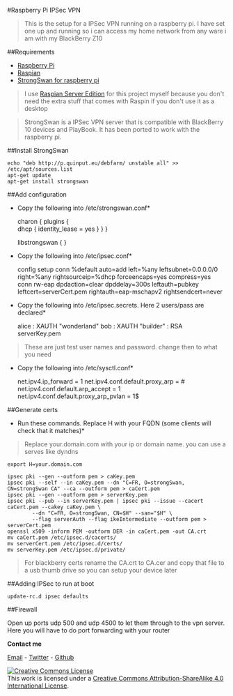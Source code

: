 #Raspberry Pi IPSec VPN

>This is the setup for a IPSec VPN running on a raspberry pi. I have set one up and running so i can access my home network from any ware i am with my BlackBerry Z10

##Requirements 

*   [Raspberry Pi](http://www.raspberrypi.org/)
*   [Raspian](http://www.raspbian.org/)
*   [StrongSwan for raspberry pi](http://www.strongswan.org/)

>I use [Raspian Server Edition](http://sirlagz.net/tag/raspbian-server-edition/) for this project myself because you don't need the extra stuff that comes with Raspin if you don't use it as a desktop

>StrongSwan is a IPSec VPN server that is compatible with BlackBerry 10 devices and PlayBook. It has been ported to work with the raspberry pi.


##Install StrongSwan

    echo "deb http://p.quinput.eu/debfarm/ unstable all" >> /etc/apt/sources.list
    apt-get update
    apt-get install strongswan

##Add configuration

* Copy the following into /etc/strongswan.conf*

    charon {
    plugins {                
            dhcp {
        identity_lease = yes
        }
        }
    }

    libstrongswan {
    }

* Copy the following into /etc/ipsec.conf*
    
    config setup
    conn %default
        auto=add
        left=%any
        leftsubnet=0.0.0.0/0
        right=%any
        rightsourceip=%dhcp
        forceencaps=yes
        compress=yes
    conn rw-eap
        dpdaction=clear
        dpddelay=300s
        leftauth=pubkey
        leftcert=serverCert.pem
        rightauth=eap-mschapv2
        rightsendcert=never


* Copy the following into /etc/ipsec.secrets. Here 2 users/pass are declared*
    

    alice : XAUTH "wonderland"
    bob : XAUTH "builder"
    : RSA serverKey.pem

>These are just test user names and password. change then to what you need

* Copy the following into /etc/sysctl.conf*


    net.ipv4.ip_forward = 1
    net.ipv4.conf.default.proxy_arp = #
    net.ipv4.conf.default.arp_accept = 1
    net.ipv4.conf.default.proxy_arp_pvlan = 1$


##Generate certs

* Run these commands. Replace H with your FQDN (some clients will check that it matches)*

>Replace your.domain.com with your ip or domain name. you can use a serves like dyndns

    export H=your.domain.com

    ipsec pki --gen --outform pem > caKey.pem
    ipsec pki --self --in caKey.pem --dn "C=FR, O=strongSwan, CN=strongSwan CA" --ca --outform pem > caCert.pem
    ipsec pki --gen --outform pem > serverKey.pem
    ipsec pki --pub --in serverKey.pem | ipsec pki --issue --cacert caCert.pem --cakey caKey.pem \
            --dn "C=FR, O=strongSwan, CN=$H" --san="$H" \
            --flag serverAuth --flag ikeIntermediate --outform pem > serverCert.pem
    openssl x509 -inform PEM -outform DER -in caCert.pem -out CA.crt
    mv caCert.pem /etc/ipsec.d/cacerts/
    mv serverCert.pem /etc/ipsec.d/certs/
    mv serverKey.pem /etc/ipsec.d/private/

>For blackberry certs rename the CA.crt to CA.cer and copy that file to a usb thumb drive so you can setup your device later

##Adding IPSec to run at boot
    

    update-rc.d ipsec defaults

##Firewall

Open up ports udp 500 and udp 4500 to let them through to the vpn server. Here you will have to do port forwarding with your router

**Contact me**

[Email](mailto:badtoyz@gmail.com) - [Twitter](https://twitter.com/badtoyz) - [Github](https://github.com/badtoyz)

<a rel="license" href="http://creativecommons.org/licenses/by-sa/4.0/"><img alt="Creative Commons License" style="border-width:0" src="http://i.creativecommons.org/l/by-sa/4.0/88x31.png" /></a><br />This work is licensed under a <a rel="license" href="http://creativecommons.org/licenses/by-sa/4.0/">Creative Commons Attribution-ShareAlike 4.0 International License</a>.